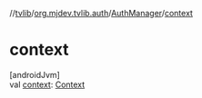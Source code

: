//[tvlib](../../../index.md)/[org.mjdev.tvlib.auth](../index.md)/[AuthManager](index.md)/[context](context.md)

# context

[androidJvm]\
val [context](context.md): [Context](https://developer.android.com/reference/kotlin/android/content/Context.html)
